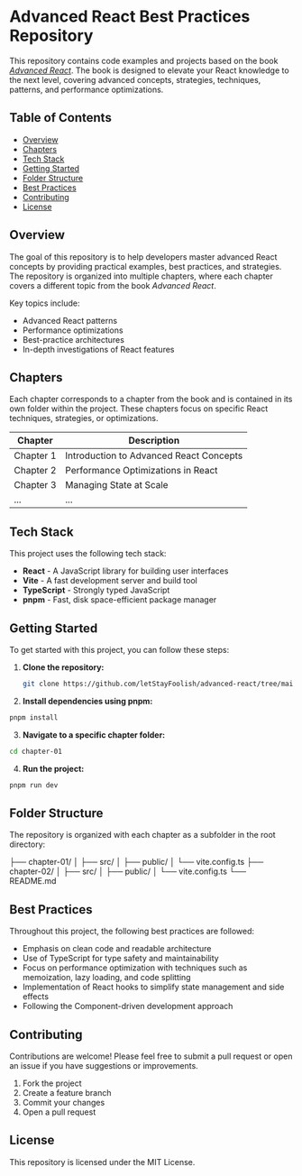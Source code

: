 # Advanced React Best Practices Repository

This repository contains code examples and projects based on the book [*Advanced React*](https://www.advanced-react.com/). The book is designed to elevate your React knowledge to the next level, covering advanced concepts, strategies, techniques, patterns, and performance optimizations.

## Table of Contents
- [Overview](#overview)
- [Chapters](#chapters)
- [Tech Stack](#tech-stack)
- [Getting Started](#getting-started)
- [Folder Structure](#folder-structure)
- [Best Practices](#best-practices)
- [Contributing](#contributing)
- [License](#license)

## Overview
The goal of this repository is to help developers master advanced React concepts by providing practical examples, best practices, and strategies. The repository is organized into multiple chapters, where each chapter covers a different topic from the book *Advanced React*.

Key topics include:
- Advanced React patterns
- Performance optimizations
- Best-practice architectures
- In-depth investigations of React features

## Chapters
Each chapter corresponds to a chapter from the book and is contained in its own folder within the project. These chapters focus on specific React techniques, strategies, or optimizations.

| Chapter | Description |
|---------|-------------|
| Chapter 1 | Introduction to Advanced React Concepts |
| Chapter 2 | Performance Optimizations in React |
| Chapter 3 | Managing State at Scale |
| ... | ... |

## Tech Stack
This project uses the following tech stack:

- **React** - A JavaScript library for building user interfaces
- **Vite** - A fast development server and build tool
- **TypeScript** - Strongly typed JavaScript
- **pnpm** - Fast, disk space-efficient package manager

## Getting Started

To get started with this project, you can follow these steps:

1. **Clone the repository:**
   ```bash
   git clone https://github.com/letStayFoolish/advanced-react/tree/main

2. **Install dependencies using pnpm:**
```bash 
pnpm install
```

3. **Navigate to a specific chapter folder:**
```bash
cd chapter-01
```
4. **Run the project:**
```bash
pnpm run dev
```
## Folder Structure

The repository is organized with each chapter as a subfolder in the root directory:

├── chapter-01/
│   ├── src/
│   ├── public/
│   └── vite.config.ts
├── chapter-02/
│   ├── src/
│   ├── public/
│   └── vite.config.ts
└── README.md

## Best Practices

Throughout this project, the following best practices are followed:

* Emphasis on clean code and readable architecture 
* Use of TypeScript for type safety and maintainability 
* Focus on performance optimization with techniques such as memoization, lazy loading, and code splitting 
* Implementation of React hooks to simplify state management and side effects 
* Following the Component-driven development approach

## Contributing
Contributions are welcome! Please feel free to submit a pull request or open an issue if you have suggestions or improvements.

1. Fork the project 
2. Create a feature branch
3. Commit your changes 
4. Open a pull request

## License

This repository is licensed under the MIT License.

